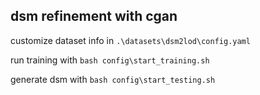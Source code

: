 ## dsm refinement with cgan

customize dataset info in `.\datasets\dsm2lod\config.yaml`

run training with `bash config\start_training.sh`

generate dsm with `bash config\start_testing.sh`
